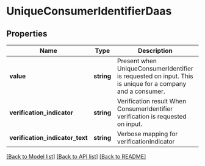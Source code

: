 # UniqueConsumerIdentifierDaas

## Properties
Name | Type | Description | Notes
------------ | ------------- | ------------- | -------------
**value** | **string** | Present when UniqueConsumerIdentifier is requested on input. This is unique for a company and a consumer. | [optional] 
**verification_indicator** | **string** | Verification result When ConsumerIdentifier verification is requested on input. | [optional] 
**verification_indicator_text** | **string** | Verbose mapping for verificationIndicator | [optional] 

[[Back to Model list]](../README.md#documentation-for-models) [[Back to API list]](../README.md#documentation-for-api-endpoints) [[Back to README]](../README.md)


